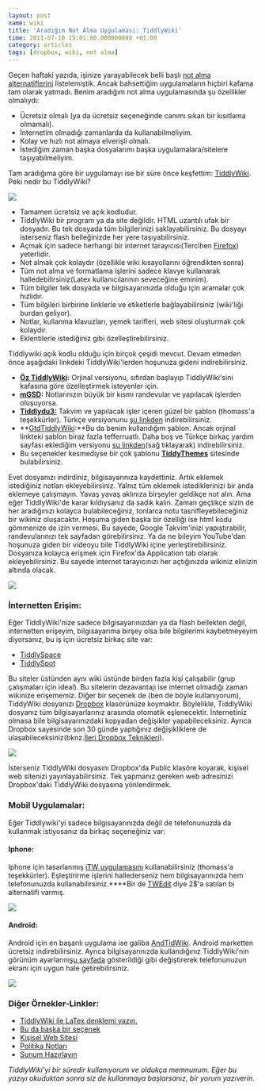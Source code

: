 ```yaml
--- 
layout: post 
name: wiki 
title: 'Aradığım Not Alma Uygulaması: TiddlyWiki' 
time: 2011-07-10 15:01:00.000000000 +01:00 
category: articles
tags: [dropbox, wiki, not alma]
--- 
```



Geçen haftaki yazıda, işinize yarayabilecek belli başlı [not alma alternatiflerini](http://asuyatuyolar.org/2011/06/not-alma-alternatifleri.html) listelemiştik. Ancak bahsettiğim uygulamaların hiçbiri kafama tam olarak yatmadı. Benim aradığım not alma uygulamasında şu özellikler olmalıydı:

-   Ücretsiz olmalı (ya da ücretsiz seçeneğinde canımı sıkan bir kısıtlama olmamalı).
-   İnternetim olmadığı zamanlarda da kullanabilmeliyim.
-   Kolay ve hızlı not almaya elverişli olmalı.
-   İstediğim zaman başka dosyalarımı başka uygulamalara/sitelere taşıyabilmeliyim.

Tam aradığıma göre bir uygulamayı ise bir süre önce keşfettim: [TiddlyWiki](http://www.tiddlywiki.com/). Peki nedir bu TiddlyWiki?

[![]({{site.url}}/images/gtdtiddlywiki.jpg)]({{site.url}}/images/gtdtiddlywiki.jpg)

-   Tamamen ücretsiz ve açık kodludur.
-   TiddlyWiki bir program ya da site değildir. HTML uzantılı ufak bir dosyadır. Bu tek dosyada tüm bilgilerinizi saklayabilirsiniz. Bu dosyayı isterseniz flash belleğinizde her yere taşıyabilirsiniz.
-   Açmak için sadece herhangi bir internet tarayıcısı(Tercihen [Firefox](http://asuyatuyolar.org/2011/03/firefox-4-ckt.html)) yeterlidir.
-   Not almak çok kolaydır (özellikle wiki kısayollarını öğrendikten sonra)
-   Tüm not alma ve formatlama işlerini sadece klavye kullanarak halledebilirsiniz(Latex kullanıcılarının seveceğine eminim).
-   Tüm bilgiler tek dosyada ve bilgisayarınızda olduğu için aramalar çok hızlıdır.
-   Tüm bilgileri birbirine linklerle ve etiketlerle bağlayabilirsiniz (wiki'liği burdan geliyor).
-   Notlar, kullanma klavuzları, yemek tarifleri, web sitesi oluşturmak çok kolaydır.
-   Eklentilerle istediğiniz gibi özelleştirebilirsiniz.

Tiddlywiki açık kodlu olduğu için birçok çeşidi mevcut. Devam etmeden önce aşağıdaki linkdeki TiddlyWiki'lerden hoşunuza gideni indirebilirsiniz.

-   **[Öz TiddlyWiki](http://www.tiddlywiki.com/):** Orjinal versiyonu, sıfırdan başlayıp TiddlyWiki'sini kafasına göre özelleştirmek isteyenler için.
-   **[mGSD](http://mgsd.tiddlyspot.com/#mGSD):** Notlarınızın büyük bir kısmı randevular ve yapılacak işlerden oluşuyorsa.
-   [**Tiddlydu3:**](http://www.giffmex.org/tiddlydu3.html) Takvim ve yapılacak işler içeren güzel bir şablon (thomass'a teşekkürler). Türkçe versiyonunu [şu linkden](http://dl.dropbox.com/u/2490601/for%20download/TiddlyDu3-lite_tr.zip) indirebilirsiniz.
-   **[GtdTiddlyWiki](http://nathanbowers.com/gtdtw/):**Bu da benim kullandığım şablon. Ancak orjinal linkteki şablon biraz fazla tefferruatlı. Daha boş ve Türkçe birkaç yardım sayfası eklediğim versiyonu [şu linkden](http://dl.dropbox.com/u/2490601/gtdplus_bos.htm)(sağ tıklayarak) indirebilirsiniz.
-   Bu seçenekler kesmediyse bir çok şablonu **[TiddyThemes](http://tiddlythemes.com/#[[General%20themes]])** sitesinde bulabilirsiniz.

Evet dosyanızı indirdiniz, bilgisayarınıza kaydettiniz. Artık eklemek istediğiniz notları ekleyebilirsiniz. Yalnız tüm eklemek istediklerinizi bir anda eklemeye çalışmayın. Yavaş yavaş aklınıza birşeyler geldikçe not alın. Ama eğer TiddlyWiki'de karar kıldıysanız da sadık kalın. Zaman geçtikçe sizin de her aradığınızı kolayca bulabileceğiniz, tonlarca notu tasnifleyebileceğiniz bir wikiniz oluşacaktır.
Hoşuma giden başka bir özelliği ise html kodu gömmenize de izin vermesi. Bu sayede, Google Takvim'inizi yapıştırabilir, randevularınızı tek sayfadan görebilirsiniz. Ya da ne bileyim YouTube'dan hoşunuza giden bir videoyu bile TiddlyWiki içine yerleştirebilirsiniz.
Dosyanıza kolayca erişmek için Firefox'da Application tab olarak ekleyebilirsiniz. Bu sayede internet tarayıcınızı her açtığınızda wikiniz elinizin altında olacak.

[![]({{site.url}}/images/app_tab.png)]({{site.url}}/images/app_tab.png)

### İnternetten Erişim:

Eğer TiddlyWiki'nize sadece bilgisayarınızdan ya da flash bellekten değil, internetten erişeyim, bilgisayarıma birşey olsa bile bilgilerimi kaybetmeyeyim diyorsanız, bu iş için ücretsiz birkaç site var:

- [TiddlySpace](http://tiddlyspace.com/)
- [TiddlySpot](http://tiddlyspot.com/)

Bu siteler üstünden aynı wiki üstünde birden fazla kişi çalışabilir (grup çalışmaları için ideal). Bu sitelerin dezavantajı ise internet olmadığı zaman wikinize erişememiz.
Diğer bir seçenek de (ben de böyle kullanıyorum), TiddyWiki dosyanızı [Dropbox](http://asuyatuyolar.org/2009/12/dropbox.html) klasörünüze koymaktır. Böylelikle, TiddlyWiki dosyanız tüm bilgisayarlarınız arasında otomatik eşlenecektir. İnternetiniz olmasa bile bilgisayarınızdaki kopyadan değişikler yapabileceksiniz. Ayrıca Dropbox sayesinde son 30 günde yaptığınız değişikliklere de ulaşabileceksiniz(bknz.[İleri Dropbox Teknikleri](http://asuyatuyolar.org/2011/02/ileri-dropbox-teknikleri.html)).

[![]({{site.url}}/images/tiddylwiki_plus_dropbox_bazinga.png)]({{site.url}}/images/tiddylwiki_plus_dropbox_bazinga.png)

İsterseniz TiddlyWiki dosyasını Dropbox'da Public klasöre koyarak, kişisel web sitenizi yayınlayabilirsiniz. Tek yapmanız gereken web adresinizi Dropbox'daki TiddlyWiki dosyasına yönlendirmek.

### Mobil Uygulamalar:

Eğer Tiddlywiki'yi sadece bilgisayarınızda değil de telefonunuzda da kullanmak istiyosanız da birkaç seçeneğiniz var:

#### Iphone:
Iphone için tasarlanmış [iTW uygulamasını](http://itw.bidix.info/) kullanabilirsiniz (thomass'a teşekkürler). Eşleştirirme işlerini hallederseniz hem bilgisayarınızda hem telefonunuzda kullanabilirsiniz.****Bir de [TWEdit](http://itunes.apple.com/us/app/twedit/id409607956?mt=8) diye 2\$'a satılan bi alternatifi varmış.

[![]({{site.url}}/images/itw2.jpg)]({{site.url}}/images/itw2.jpg)

#### Android:
Android için en başarılı uygulama ise galiba [AndTidWiki](https://play.google.com/store/apps/details?id=de.mgsimon.android.andtidwiki). Android marketten ücretsiz indirebilirsiniz. Ayrıca bilgisayarınızda kullandığınız TiddlyWiki'nin görünüm ayarlarını[şu sayfada](http://android.tiddlyspace.com/) gösterildiği gibi değiştirerek telefonunuzun ekranı için uygun hale getirebilirsiniz.

[![]({{site.url}}/images/andtidwiki.jpg)]({{site.url}}/images/andtidwiki.jpg)


### Diğer Örnekler-Linkler:

- [TiddlyWiki ile LaTex denklemi yazın.](http://www.zaphu.com/2007/10/10/tiddlywiki-and-latex-scientific-notebooks-made-easy/)
- [Bu da başka bir seçenek](http://math.chapman.edu/%7Ejipsen/asciencepad/asciencepad.html)
- [Kişisel Web Sitesi](http://www.biostat.wisc.edu/%7Evsingh/)
- [Politika Notları](http://discourse.tiddlyspot.com/)
- [Sunum Hazırlayın](http://discourse.tiddlyspot.com/)

*TiddlyWiki'yi bir süredir kullanıyorum ve oldukça memnunum. Eğer bu yazıyı okuduktan sonra siz de kullanmaya başlarsanız, bir yorum yazıverin.*

